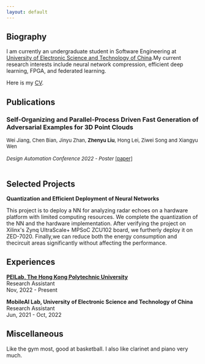```yaml
---
layout: default
---
```

## Biography

I am currently an undergraduate student in Software Engineering at [University of Electronic Science and Technology of China](https://www.uestc.edu.cn/).My current research interests include neural network compression, efficient deep learning, FPGA, and federated learning.

Here is my [CV](./assets/file/CV.pdf).

## Publications
### Self-Organizing and Parallel-Process Driven Fast Generation of Adversarial Examples for 3D Point Clouds
<font size=2 > Wei Jiang, Chen Bian, Jinyu Zhan, <b>Zhenyu Liu</b>, Hong Lei, Ziwei Song and Xiangyu Wen<br>  
<i>Design Automation Conference 2022 - Poster</i> <a href="./assets/file/DAC-Poster.pdf">[paper]</a><br><br></font>  

## Selected Projects
**Quantization and Efficient Deployment of Neural Networks**

This project is to deploy a NN for analyzing radar echoes on a hardware platform with limited computing resources. We complete the quantization of the NN and the hardware implementation. After verifying the project on Xilinx's Zynq UltraScale+ MPSoC ZCU102 board, we furtherly deploy it on ZED-7020. Finally,we can reduce both the energy consumption and thecircuit areas significantly without affecting the performance. 

## Experiences
[**PEILab, The Hong Kong Polytechnic University**](http://peilab.comp.polyu.edu.hk/)   
Research Assistant  
Nov, 2022 - Present


**MobileAI Lab, University of Electronic Science and Technology of China**  
Research Assistant  
Jun, 2021 - Oct, 2022

## Miscellaneous
Like the gym most, good at basketball. I also like clarinet and piano very much.
